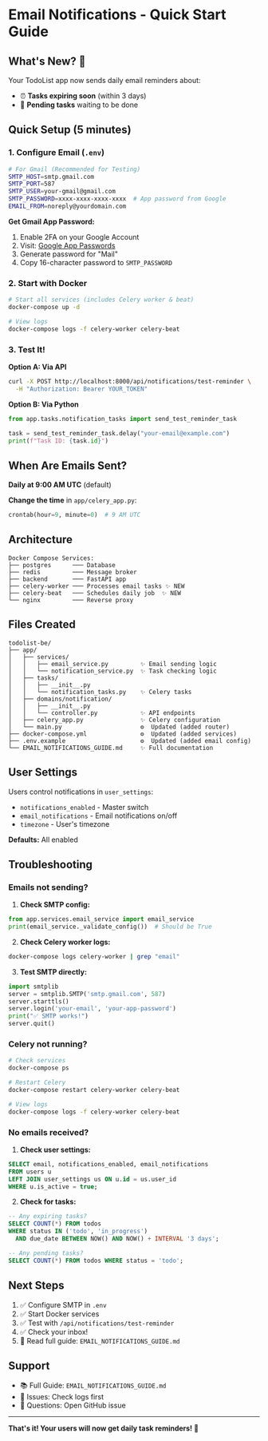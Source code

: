 # Email Notifications - Quick Start Guide

## What's New? 📧

Your TodoList app now sends daily email reminders about:
- ⏰ **Tasks expiring soon** (within 3 days)
- 📝 **Pending tasks** waiting to be done

## Quick Setup (5 minutes)

### 1. Configure Email (`.env`)

```bash
# For Gmail (Recommended for Testing)
SMTP_HOST=smtp.gmail.com
SMTP_PORT=587
SMTP_USER=your-gmail@gmail.com
SMTP_PASSWORD=xxxx-xxxx-xxxx-xxxx  # App password from Google
EMAIL_FROM=noreply@yourdomain.com
```

**Get Gmail App Password:**
1. Enable 2FA on your Google Account
2. Visit: [Google App Passwords](https://myaccount.google.com/apppasswords)
3. Generate password for "Mail"
4. Copy 16-character password to `SMTP_PASSWORD`

### 2. Start with Docker

```bash
# Start all services (includes Celery worker & beat)
docker-compose up -d

# View logs
docker-compose logs -f celery-worker celery-beat
```

### 3. Test It!

**Option A: Via API**
```bash
curl -X POST http://localhost:8000/api/notifications/test-reminder \
  -H "Authorization: Bearer YOUR_TOKEN"
```

**Option B: Via Python**
```python
from app.tasks.notification_tasks import send_test_reminder_task

task = send_test_reminder_task.delay("your-email@example.com")
print(f"Task ID: {task.id}")
```

## When Are Emails Sent?

**Daily at 9:00 AM UTC** (default)

**Change the time** in `app/celery_app.py`:
```python
crontab(hour=9, minute=0)  # 9 AM UTC
```

## Architecture

```
Docker Compose Services:
├── postgres      ─── Database
├── redis         ─── Message broker
├── backend       ─── FastAPI app
├── celery-worker ─── Processes email tasks ✨ NEW
├── celery-beat   ─── Schedules daily job  ✨ NEW
└── nginx         ─── Reverse proxy
```

## Files Created

```
todolist-be/
├── app/
│   ├── services/
│   │   ├── email_service.py         ✨ Email sending logic
│   │   └── notification_service.py  ✨ Task checking logic
│   ├── tasks/
│   │   ├── __init__.py
│   │   └── notification_tasks.py    ✨ Celery tasks
│   ├── domains/notification/
│   │   ├── __init__.py
│   │   └── controller.py            ✨ API endpoints
│   ├── celery_app.py                ✨ Celery configuration
│   └── main.py                      ⚙️  Updated (added router)
├── docker-compose.yml               ⚙️  Updated (added services)
├── .env.example                     ⚙️  Updated (added email config)
└── EMAIL_NOTIFICATIONS_GUIDE.md     ✨ Full documentation
```

## User Settings

Users control notifications in `user_settings`:
- `notifications_enabled` - Master switch
- `email_notifications` - Email notifications on/off
- `timezone` - User's timezone

**Defaults:** All enabled

## Troubleshooting

### Emails not sending?

1. **Check SMTP config:**
```python
from app.services.email_service import email_service
print(email_service._validate_config())  # Should be True
```

2. **Check Celery worker logs:**
```bash
docker-compose logs celery-worker | grep "email"
```

3. **Test SMTP directly:**
```python
import smtplib
server = smtplib.SMTP('smtp.gmail.com', 587)
server.starttls()
server.login('your-email', 'your-app-password')
print("✅ SMTP works!")
server.quit()
```

### Celery not running?

```bash
# Check services
docker-compose ps

# Restart Celery
docker-compose restart celery-worker celery-beat

# View logs
docker-compose logs -f celery-worker celery-beat
```

### No emails received?

1. **Check user settings:**
```sql
SELECT email, notifications_enabled, email_notifications
FROM users u
LEFT JOIN user_settings us ON u.id = us.user_id
WHERE u.is_active = true;
```

2. **Check for tasks:**
```sql
-- Any expiring tasks?
SELECT COUNT(*) FROM todos
WHERE status IN ('todo', 'in_progress')
  AND due_date BETWEEN NOW() AND NOW() + INTERVAL '3 days';

-- Any pending tasks?
SELECT COUNT(*) FROM todos WHERE status = 'todo';
```

## Next Steps

1. ✅ Configure SMTP in `.env`
2. ✅ Start Docker services
3. ✅ Test with `/api/notifications/test-reminder`
4. ✅ Check your inbox!
5. 📖 Read full guide: `EMAIL_NOTIFICATIONS_GUIDE.md`

## Support

- 📚 Full Guide: `EMAIL_NOTIFICATIONS_GUIDE.md`
- 🐛 Issues: Check logs first
- 💬 Questions: Open GitHub issue

---

**That's it! Your users will now get daily task reminders! 🎉**
